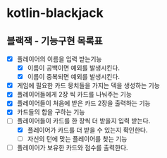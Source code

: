 # kotlin-blackjack

## 블랙잭 - 기능구현 목록표

- [x] 플레이어의 이름을 입력 받는기능
  - [x] 이름이 공백이면 예외를 발생시킨다. 
  - [x] 이름이 중복되면 예외를 발생시킨다.
- [x] 게임에 필요한 카드 뭉치들을 가지는 덱을 생성하는 기능
- [x] 플레이어들에게 2장 씩 카드를 나눠주는 기능
- [x] 플레이어들이 처음에 받은 카드 2장을 출력하는 기능
- [x] 카드들의 합을 구하는 기능
- [ ] 플레이어들이 카드를 한 장씩 더 받을지 입력 받는다.
  - [X] 플레이어가 카드를 더 받을 수 있는지 확인한다.
  - [ ] 자신의 턴에 맞는 플레이어를 찾는 기능
- [ ] 플레이어가 보유한 카드와 점수를 출력한다.
